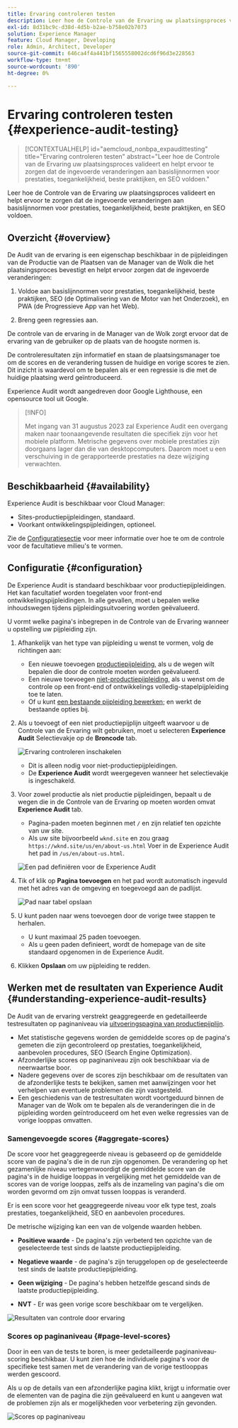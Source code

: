 ```yaml
---
title: Ervaring controleren testen
description: Leer hoe de Controle van de Ervaring uw plaatsingsproces valideert en helpt ervoor te zorgen dat de ingevoerde veranderingen aan basislijnnormen voor prestaties, toegankelijkheid, beste praktijken, en SEO voldoen.
exl-id: 8d31bc9c-d38d-4d5b-b2ae-b758e02b7073
solution: Experience Manager
feature: Cloud Manager, Developing
role: Admin, Architect, Developer
source-git-commit: 646ca4f4a441bf1565558002dcd6f96d3e228563
workflow-type: tm+mt
source-wordcount: '890'
ht-degree: 0%

---
```



# Ervaring controleren testen {#experience-audit-testing}

>[!CONTEXTUALHELP]
>id="aemcloud_nonbpa_expaudittesting"
>title="Ervaring controleren testen"
>abstract="Leer hoe de Controle van de Ervaring uw plaatsingsproces valideert en helpt ervoor te zorgen dat de ingevoerde veranderingen aan basislijnnormen voor prestaties, toegankelijkheid, beste praktijken, en SEO voldoen."

Leer hoe de Controle van de Ervaring uw plaatsingsproces valideert en helpt ervoor te zorgen dat de ingevoerde veranderingen aan basislijnnormen voor prestaties, toegankelijkheid, beste praktijken, en SEO voldoen.

## Overzicht {#overview}

De Audit van de ervaring is een eigenschap beschikbaar in de pijpleidingen van de Productie van de Plaatsen van de Manager van de Wolk die het plaatsingsproces bevestigt en helpt ervoor zorgen dat de ingevoerde veranderingen:

1. Voldoe aan basislijnnormen voor prestaties, toegankelijkheid, beste praktijken, SEO (de Optimalisering van de Motor van het Onderzoek), en PWA (de Progressieve App van het Web).

1. Breng geen regressies aan.

De controle van de ervaring in de Manager van de Wolk zorgt ervoor dat de ervaring van de gebruiker op de plaats van de hoogste normen is.

De controleresultaten zijn informatief en staan de plaatsingsmanager toe om de scores en de verandering tussen de huidige en vorige scores te zien. Dit inzicht is waardevol om te bepalen als er een regressie is die met de huidige plaatsing werd geïntroduceerd.

Experience Audit wordt aangedreven door Google Lighthouse, een opensource tool uit Google.

>[!INFO]
>
>Met ingang van 31 augustus 2023 zal Experience Audit een overgang maken naar toonaangevende resultaten die specifiek zijn voor het mobiele platform. Metrische gegevens over mobiele prestaties zijn doorgaans lager dan die van desktopcomputers. Daarom moet u een verschuiving in de gerapporteerde prestaties na deze wijziging verwachten.

## Beschikbaarheid {#availability}

Experience Audit is beschikbaar voor Cloud Manager:

* Sites-productiepijpleidingen, standaard.
* Voorkant ontwikkelingspijpleidingen, optioneel.

Zie de [Configuratiesectie](#configuration) voor meer informatie over hoe te om de controle voor de facultatieve milieu&#39;s te vormen.

## Configuratie {#configuration}

De Experience Audit is standaard beschikbaar voor productiepijpleidingen. Het kan facultatief worden toegelaten voor front-end ontwikkelingspijpleidingen. In alle gevallen, moet u bepalen welke inhoudswegen tijdens pijpleidingsuitvoering worden geëvalueerd.

U vormt welke pagina&#39;s inbegrepen in de Controle van de Ervaring wanneer u opstelling uw pijpleiding zijn.

1. Afhankelijk van het type van pijpleiding u wenst te vormen, volg de richtingen aan:

   * Een nieuwe toevoegen [productiepijpleiding,](/help/implementing/cloud-manager/configuring-pipelines/configuring-production-pipelines.md) als u de wegen wilt bepalen die door de controle moeten worden geëvalueerd.
   * Een nieuwe toevoegen [niet-productiepijpleiding,](/help/implementing/cloud-manager/configuring-pipelines/configuring-non-production-pipelines.md) als u wenst om de controle op een front-end of ontwikkelings volledig-stapelpijpleiding toe te laten.
   * Of u kunt [een bestaande pijpleiding bewerken;](/help/implementing/cloud-manager/configuring-pipelines/managing-pipelines.md) en werkt de bestaande opties bij.

1. Als u toevoegt of een niet productiepijplijn uitgeeft waarvoor u de Controle van de Ervaring wilt gebruiken, moet u selecteren **Experience Audit** Selectievakje op de **Broncode** tab.

   ![Ervaring controleren inschakelen](assets/experience-audit-enable.jpg)

   * Dit is alleen nodig voor niet-productiepijpleidingen.
   * De **Experience Audit** wordt weergegeven wanneer het selectievakje is ingeschakeld.

1. Voor zowel productie als niet productie pijpleidingen, bepaalt u de wegen die in de Controle van de Ervaring op moeten worden omvat **Experience Audit** tab.

   * Pagina-paden moeten beginnen met `/` en zijn relatief ten opzichte van uw site.
   * Als uw site bijvoorbeeld `wknd.site` en zou graag `https://wknd.site/us/en/about-us.html` Voer in de Experience Audit het pad in `/us/en/about-us.html`.

   ![Een pad definiëren voor de Experience Audit](assets/experience-audit-add-page.png)

1. Tik of klik op **Pagina toevoegen** en het pad wordt automatisch ingevuld met het adres van de omgeving en toegevoegd aan de padlijst.

   ![Pad naar tabel opslaan](assets/experience-audit-page-added.png)

1. U kunt paden naar wens toevoegen door de vorige twee stappen te herhalen.

   * U kunt maximaal 25 paden toevoegen.
   * Als u geen paden definieert, wordt de homepage van de site standaard opgenomen in de Experience Audit.

1. Klikken **Opslaan** om uw pijpleiding te redden.

## Werken met de resultaten van Experience Audit {#understanding-experience-audit-results}

De Audit van de ervaring verstrekt geaggregeerde en gedetailleerde testresultaten op paginaniveau via [uitvoeringspagina van productiepijplijn](/help/implementing/cloud-manager/deploy-code.md).

* Met statistische gegevens worden de gemiddelde scores op de pagina&#39;s gemeten die zijn gecontroleerd op prestaties, toegankelijkheid, aanbevolen procedures, SEO (Search Engine Optimization).
* Afzonderlijke scores op paginaniveau zijn ook beschikbaar via de neerwaartse boor.
* Nadere gegevens over de scores zijn beschikbaar om de resultaten van de afzonderlijke tests te bekijken, samen met aanwijzingen voor het verhelpen van eventuele problemen die zijn vastgesteld.
* Een geschiedenis van de testresultaten wordt voortgeduurd binnen de Manager van de Wolk om te bepalen als de veranderingen die in de pijpleiding worden geïntroduceerd om het even welke regressies van de vorige looppas omvatten.

### Samengevoegde scores {#aggregate-scores}

De score voor het geaggregeerde niveau is gebaseerd op de gemiddelde score van de pagina&#39;s die in de run zijn opgenomen. De verandering op het gezamenlijke niveau vertegenwoordigt de gemiddelde score van de pagina&#39;s in de huidige looppas in vergelijking met het gemiddelde van de scores van de vorige looppas, zelfs als de inzameling van pagina&#39;s die om worden gevormd om zijn omvat tussen looppas is veranderd.

Er is een score voor het geaggregeerde niveau voor elk type test, zoals prestaties, toegankelijkheid, SEO en aanbevolen procedures.

De metrische wijziging kan een van de volgende waarden hebben.

* **Positieve waarde** - De pagina&#39;s zijn verbeterd ten opzichte van de geselecteerde test sinds de laatste productiepijpleiding.

* **Negatieve waarde** - de pagina&#39;s zijn teruggelopen op de geselecteerde test sinds de laatste productiepijpleiding.

* **Geen wijziging** - De pagina&#39;s hebben hetzelfde gescand sinds de laatste productiepijpleiding.

* **NVT** - Er was geen vorige score beschikbaar om te vergelijken.

![Resultaten van controle door ervaring](/help/implementing/cloud-manager/assets/exp-audit-1.png)

### Scores op paginaniveau {#page-level-scores}

Door in een van de tests te boren, is meer gedetailleerde paginaniveau-scoring beschikbaar. U kunt zien hoe de individuele pagina&#39;s voor de specifieke test samen met de verandering van de vorige testlooppas werden gescoord.

Als u op de details van een afzonderlijke pagina klikt, krijgt u informatie over de elementen van de pagina die zijn geëvalueerd en kunt u aangeven wat de problemen zijn als er mogelijkheden voor verbetering zijn gevonden.

![Scores op paginaniveau](/help/implementing/cloud-manager/assets/exp-audit-2.png)
